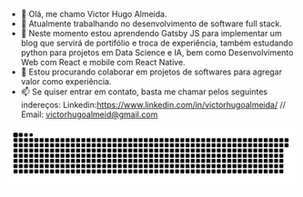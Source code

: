 - 👋 Olá, me chamo Victor Hugo Almeida.
- 👀 Atualmente trabalhando no desenvolvimento de software full stack.
- 🌱 Neste momento estou aprendendo Gatsby JS para implementar um blog que servirá de portifólio e troca de experiência, também estudando python para projetos em Data Science e IA, bem como Desenvolvimento Web com React e mobile com React Native.
- 💞️ Estou procurando colaborar em projetos de softwares para agregar valor como experiência.
- 📫 Se quiser entrar em contato, basta me chamar pelos seguintes indereços: 
Linkedin:https://www.linkedin.com/in/victorhugoalmeida/
// Email: victorhugoalmeid@gmail.com


![Snake animation](https://github.com/victorhugoalmeid/victorhugoalmeid/blob/output/github-contribution-grid-snake.svg)
